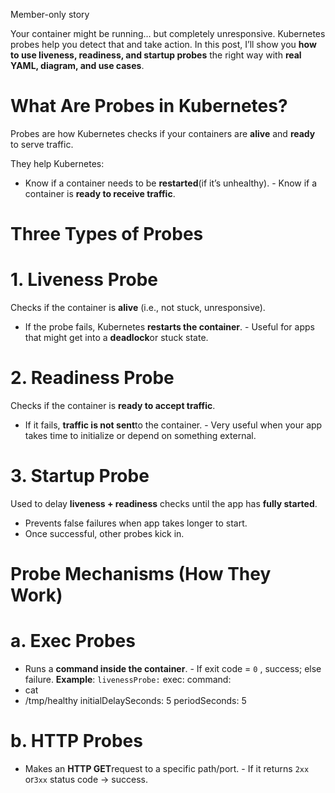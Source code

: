 Member-only story

Your container might be running… but completely unresponsive.
Kubernetes probes help you detect that and take action.
In this post, I’ll show you **how to use liveness, readiness, and startup probes** the right way with **real YAML, diagram, and use cases**.

# What Are Probes in Kubernetes?
Probes are how Kubernetes checks if your containers are **alive** and **ready** to serve traffic.

They help Kubernetes:

- Know if a container needs to be
**restarted**(if it’s unhealthy). - Know if a container is
**ready to receive traffic**.
# Three Types of Probes
# 1. Liveness Probe
Checks if the container is **alive** (i.e., not stuck, unresponsive).

- If the probe fails, Kubernetes
**restarts the container**. - Useful for apps that might get into a
**deadlock**or stuck state.
# 2. Readiness Probe
Checks if the container is **ready to accept traffic**.

- If it fails,
**traffic is not sent**to the container. - Very useful when your app takes time to initialize or depend on something external.
# 3. Startup Probe
Used to delay **liveness + readiness** checks until the app has **fully started**.

- Prevents false failures when app takes longer to start.
- Once successful, other probes kick in.
# Probe Mechanisms (How They Work)
# a. Exec Probes
- Runs a
**command inside the container**. - If exit code =
`0`
, success; else failure.
**Example**:
`livenessProbe:`
exec:
command:
- cat
- /tmp/healthy
initialDelaySeconds: 5
periodSeconds: 5
# b. HTTP Probes
- Makes an
**HTTP GET**request to a specific path/port. - If it returns
`2xx`
or`3xx`
status code → success.